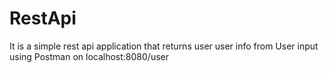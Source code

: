 # RestApi
It is a simple rest api application that returns user user info from User input using Postman on localhost:8080/user
